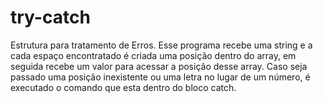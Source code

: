 # try-catch
Estrutura para tratamento de Erros.
Esse programa recebe uma string e a cada espaço encontratado é criada uma posição dentro do array, 
em seguida recebe um valor para acessar a posição desse array.
Caso seja passado uma posição inexistente ou uma letra no lugar de um número,
é executado o comando que esta dentro do bloco catch.

